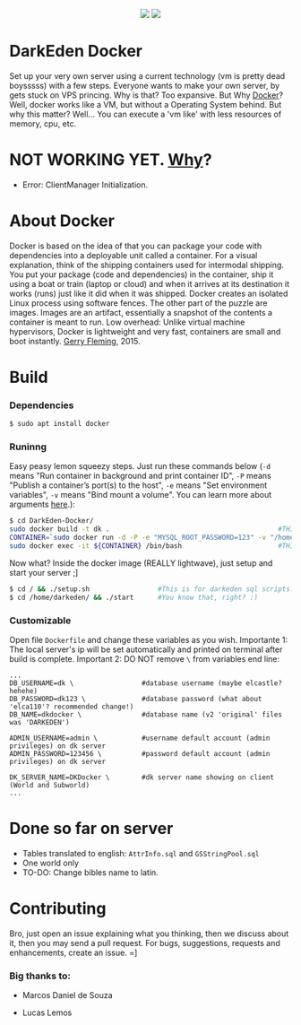 <p align="center">
    <a href="#build" alt="build">
        <img src="https://img.shields.io/badge/build-passing-brightgreen.svg" /></a>
    <a href="#sponsors" alt="#docker">
        <img src="https://img.shields.io/badge/docker-blue.svg?logo=docker" /></a>
</p>

# DarkEden Docker
Set up your very own server using a current technology (vm is pretty dead boysssss) with a few steps. Everyone wants to make your own server, by gets stuck on VPS princing. Why is that? Too expansive. But Why [Docker]? Well, docker works like a VM, but without a Operating System behind. But why this matter? Well... You can execute a 'vm like' with less resources of memory, cpu, etc.

# NOT WORKING YET. [Why]? 
 - Error: ClientManager Initialization.

# About Docker
Docker is based on the idea of that you can package your code with dependencies into a deployable unit called a container. For a visual explanation, think of the shipping containers used for intermodal shipping. You put your package (code and dependencies) in the container, ship it using a boat or train (laptop or cloud) and when it arrives at its destination it works (runs) just like it did when it was shipped. Docker creates an isolated Linux process using software fences. The other part of the puzzle are images. Images are an artifact, essentially a snapshot of the contents a container is meant to run. Low overhead: Unlike virtual machine hypervisors, Docker is lightweight and very fast, containers are small and boot instantly. [Gerry Fleming], 2015.

# Build
### Dependencies
```sh
$ sudo apt install docker
```

### Runinng
Easy peasy lemon squeezy steps. Just run these commands below (```-d``` means "Run container in background and print container ID", ```-P``` means "Publish a container’s port(s) to the host", ```-e``` means "Set environment variables", ```-v``` means "Bind mount a volume". You can learn more about arguments [here].):
```sh
$ cd DarkEden-Docker/
sudo docker build -t dk .                                          #THIS WILL BUILD THE IMAGE LABELED AS 'dk'.
CONTAINER=`sudo docker run -d -P -e "MYSQL_ROOT_PASSWORD=123" -v "/home/pmateus/DarkEden-With-Docker/data/:/home/darkeden/vs/data" dk`  #THIS WILL RUN THE IMAGE CALLED 'dk'
sudo docker exec -it ${CONTAINER} /bin/bash                        #THIS WILL OPEN THE CONTAINER CALLED 'CONTAINER_ID'
```

Now what? Inside the docker image (REALLY lightwave), just setup and start your server ;]
```sh
$ cd / && ./setup.sh                 #This is for darkeden sql scripts. Just run this ONCE.
$ cd /home/darkeden/ && ./start      #You know that, right? :)
```

### Customizable
Open file ```Dockerfile``` and change these variables as you wish. Importante 1: The local server's ip will be set automatically and printed on terminal after build is complete. Important 2: DO NOT remove ```\``` from variables end line:

```
...
DB_USERNAME=dk \                 #database username (maybe elcastle? hehehe)
DB_PASSWORD=dk123 \              #database password (what about 'elca110'? recommended change!)
DB_NAME=dkdocker \               #database name (v2 'original' files was 'DARKEDEN')

ADMIN_USERNAME=admin \           #username default account (admin privileges) on dk server
ADMIN_PASSWORD=123456 \          #password default account (admin privileges) on dk server

DK_SERVER_NAME=DKDocker \        #dk server name showing on client (World and Subworld)
...
```


# Done so far on server
- Tables translated to english: ```AttrInfo.sql``` and ```GSStringPool.sql```
- One world only
- TO-DO: Change bibles name to latin.


# Contributing
Bro, just open an issue explaining what you thinking, then we discuss about it, then you may send a pull request. For bugs, suggestions, requests and enhancements, create an issue. =]

### Big thanks to:
 - Marcos Daniel de Souza
 - Lucas Lemos

   [Docker]: <https://www.docker.com/resources/what-container>
   [Gerry Fleming]: <https://www.nebulaworks.com/blog/2015/03/24/what-is-docker-a-simple-explanation/>
   [Why]: <https://github.com/TroniPM/DarkEden-With-Docker/issues>
   [here]: <https://docs.docker.com/engine/reference/commandline/run/>
